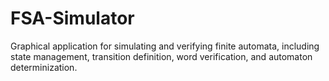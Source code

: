 # FSA-Simulator
Graphical application for simulating and verifying finite automata, including state management, transition definition, word verification, and automaton determinization.
